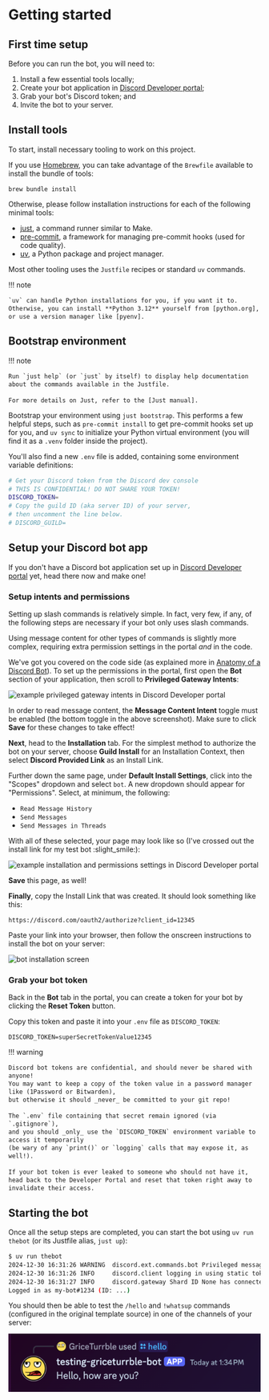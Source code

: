 # Getting started

## First time setup

Before you can run the bot, you will need to:

1. Install a few essential tools locally;
2. Create your bot application in [Discord Developer portal];
3. Grab your bot's Discord token; and
4. Invite the bot to your server.

## Install tools

To start, install necessary tooling to work on this project.

If you use [Homebrew],
you can take advantage of the `Brewfile` available
to install the bundle of tools:

```shell
brew bundle install
```

Otherwise, please follow installation instructions for each of the following minimal tools:

- [just], a command runner similar to Make.
- [pre-commit], a framework for managing pre-commit hooks (used for code quality).
- [uv], a Python package and project manager.

Most other tooling uses the `Justfile` recipes or standard `uv` commands.

!!! note

    `uv` can handle Python installations for you, if you want it to.
    Otherwise, you can install **Python 3.12** yourself from [python.org],
    or use a version manager like [pyenv].

## Bootstrap environment

!!! note

    Run `just help` (or `just` by itself) to display help documentation about the commands available in the Justfile.

    For more details on Just, refer to the [Just manual].

Bootstrap your environment using `just bootstrap`.
This performs a few helpful steps, such as `pre-commit install` to get pre-commit hooks set up for you,
and `uv sync` to initialize your Python virtual environment
(you will find it as a `.venv` folder inside the project).

You'll also find a new `.env` file is added,
containing some environment variable definitions:

```sh
# Get your Discord token from the Discord dev console
# THIS IS CONFIDENTIAL! DO NOT SHARE YOUR TOKEN!
DISCORD_TOKEN=
# Copy the guild ID (aka server ID) of your server,
# then uncomment the line below.
# DISCORD_GUILD=
```

## Setup your Discord bot app

If you don't have a Discord bot application set up in [Discord Developer portal] yet,
head there now and make one!

### Setup intents and permissions

Setting up slash commands is relatively simple.
In fact, very few, if any, of the following steps are necessary if your bot only uses slash commands.

Using message content for other types of commands is slightly more complex,
requiring extra permission settings in the portal _and_ in the code.

We've got you covered on the code side (as explained more in [Anatomy of a Discord Bot](explore.md)).
To set up the permissions in the portal, first open the **Bot** section of your application,
then scroll to **Privileged Gateway Intents**:

![example privileged gateway intents in Discord Developer portal](imgs/privileged-gateway-intents.png)

In order to read message content, the **Message Content Intent** toggle must be enabled
(the bottom toggle in the above screenshot).
Make sure to click **Save** for these changes to take effect!

**Next**, head to the **Installation** tab.
For the simplest method to authorize the bot on your server,
choose **Guild Install** for an Installation Context,
then select **Discord Provided Link** as an Install Link.

Further down the same page, under **Default Install Settings**,
click into the "Scopes" dropdown and select `bot`.
A new dropdown should appear for "Permissions".
Select, at minimum, the following:

- `Read Message History`
- `Send Messages`
- `Send Messages in Threads`

With all of these selected, your page may look like so
(I've crossed out the install link for my test bot :slight_smile:):

![example installation and permissions settings in Discord Developer portal](imgs/installation-permissions.png)

**Save** this page, as well!

**Finally**, copy the Install Link that was created.
It should look something like this:

```
https://discord.com/oauth2/authorize?client_id=12345
```

Paste your link into your browser,
then follow the onscreen instructions to install the bot on your server:

![bot installation screen](imgs/install-screen.png)

### Grab your bot token

Back in the **Bot** tab in the portal, you can create a token for your bot
by clicking the **Reset Token** button.

Copy this token and paste it into your `.env` file as `DISCORD_TOKEN`:

```
DISCORD_TOKEN=superSecretTokenValue12345
```

!!! warning

    Discord bot tokens are confidential, and should never be shared with anyone!
    You may want to keep a copy of the token value in a password manager like (1Password or Bitwarden),
    but otherwise it should _never_ be committed to your git repo!

    The `.env` file containing that secret remain ignored (via `.gitignore`),
    and you should _only_ use the `DISCORD_TOKEN` environment variable to access it temporarily
    (be wary of any `print()` or `logging` calls that may expose it, as well!).

    If your bot token is ever leaked to someone who should not have it,
    head back to the Developer Portal and reset that token right away to invalidate their access.

## Starting the bot

Once all the setup steps are completed,
you can start the bot using `uv run thebot`
(or its Justfile alias, `just up`):

```sh
$ uv run thebot
2024-12-30 16:31:26 WARNING  discord.ext.commands.bot Privileged message content intent is missing, commands may not work as expected.
2024-12-30 16:31:26 INFO     discord.client logging in using static token
2024-12-30 16:31:27 INFO     discord.gateway Shard ID None has connected to Gateway (Session ID: ...).
Logged in as my-bot#1234 (ID: ...)
```

You should then be able to test the `/hello` and `!whatsup` commands
(configured in the original template source)
in one of the channels of your server:

![The test bot responding to /hello slash command](imgs/example-bot-hello.png)

[discord developer portal]: https://discord.com/developers/applications
[homebrew]: https://brew.sh/
[just manual]: https://just.systems/man/en/
[just]: https://just.systems/
[pre-commit]: https://pre-commit.com/
[pyenv]: https://github.com/pyenv/pyenv
[python.org]: https://python.org/downloads
[uv]: https://docs.astral.sh/uv/
